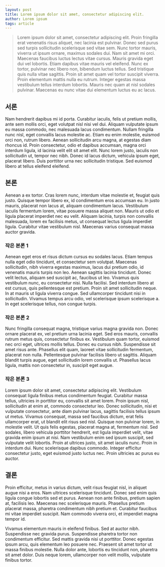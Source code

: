 ```yaml
---
layout: post
title: Lorem ipsum dolor sit amet, consectetur adipiscing elit.
author: Lorem ipsum
tags: article
---
```


> Lorem ipsum dolor sit amet, consectetur adipiscing elit. Proin fringilla erat venenatis risus aliquet, nec lacinia est pulvinar. Donec sed purus sed turpis sollicitudin scelerisque sed vitae sem. Nunc tortor mauris, viverra ut ipsum ornare, maximus sodales dui. Nam sit amet mi orci. Maecenas faucibus luctus lectus vitae cursus. Mauris gravida eget dui vel lobortis. Etiam dapibus vitae mauris vel eleifend. Nunc ex tortor, pulvinar nec libero non, bibendum luctus tellus. Sed tristique quis nulla vitae sagittis. Proin sit amet quam vel tortor suscipit viverra. Proin elementum mattis nulla eu rutrum. Integer egestas massa vestibulum tellus interdum lobortis. Mauris nec quam at nisl sodales pulvinar. Maecenas eu nunc vitae dui elementum luctus eu ac lacus.

## 서론

Nam hendrerit dapibus mi id porta. Curabitur iaculis, felis ut pretium mollis, ante sem mollis orci, eget volutpat nisl nisi vel dui. Aliquam vulputate ipsum eu massa commodo, nec malesuada lacus condimentum. Nullam fringilla nunc nisl, eget convallis lacus molestie ac. Etiam eu enim molestie, euismod orci non, rutrum libero. Aenean sollicitudin arcu magna, at egestas diam rhoncus id. Proin consectetur, odio et dapibus accumsan, magna orci interdum ligula, id lacinia velit elit sit amet elit. Nunc lorem justo, iaculis non sollicitudin ut, tempor nec nibh. Donec id lacus dictum, vehicula ipsum eget, placerat libero. Duis porttitor urna nec sollicitudin tristique. Sed euismod libero at tellus eleifend eleifend.

## 본론
Aenean a ex tortor. Cras lorem nunc, interdum vitae molestie et, feugiat quis justo. Quisque tempor libero ex, id condimentum eros accumsan eu. In justo mauris, placerat non lacus at, aliquam condimentum lacus. Vestibulum iaculis fermentum lorem, vitae posuere massa aliquet non. Mauris ut odio et ligula placerat imperdiet nec eu velit. Aliquam lacinia, turpis non convallis malesuada, lorem ex facilisis metus, ut consequat lectus ligula imperdiet ligula. Curabitur vitae vestibulum nisl. Maecenas varius consequat massa auctor gravida.

### 작은 본론 1
Aenean eget eros et risus dictum cursus eu sodales lacus. Etiam tempus nulla eget odio tincidunt, et consectetur sem volutpat. Maecenas sollicitudin, nibh viverra egestas maximus, lacus dui pretium odio, id venenatis mauris turpis non leo. Aenean sagittis lacinia tincidunt. Donec velit lectus, aliquam sed suscipit ac, faucibus ut leo. Vivamus quis vestibulum nunc, eu consectetur nisi. Nulla facilisi. Sed interdum libero at est cursus, quis pellentesque est pretium. Proin sit amet sollicitudin neque. In at mauris ut ligula viverra congue. Sed ullamcorper tincidunt nisi in sollicitudin. Vivamus tempus arcu odio, vel scelerisque ipsum scelerisque a. In eget scelerisque tellus, non congue turpis.

### 작은 본론 2
Nunc fringilla consequat magna, tristique varius magna gravida non. Donec ornare placerat ex, vel pretium urna lacinia eget. Sed eros mauris, convallis rutrum metus quis, consectetur finibus ex. Vestibulum quam tortor, euismod nec orci eget, ultrices mollis tellus. Donec eu cursus nibh. Suspendisse sit amet risus ante. Phasellus elit quam, laoreet vitae sollicitudin fermentum, placerat non nulla. Pellentesque pulvinar facilisis libero ut sagittis. Aliquam blandit turpis augue, eget sollicitudin lorem convallis ut. Phasellus lacus ligula, mattis non consectetur in, suscipit eget augue.


### 작은 본론 3 

Lorem ipsum dolor sit amet, consectetur adipiscing elit. Vestibulum consequat ligula finibus metus condimentum feugiat. Curabitur massa tellus, ultricies in porttitor eu, convallis sit amet lorem. Proin ipsum nisl, sollicitudin at enim at, commodo consectetur leo. Donec sollicitudin, nisi et vulputate consectetur, ante diam pulvinar lacus, sagittis facilisis tellus ipsum ut metus. Vivamus consequat, massa sed faucibus dictum, erat felis ullamcorper erat, ut blandit elit risus sed nisl. Quisque non pulvinar lorem, in molestie velit. Ut quis felis egestas, placerat magna at, fermentum nisl. Sed sodales, libero vehicula porttitor hendrerit, est ligula imperdiet velit, vitae gravida enim ipsum at nisi. Nam vestibulum enim sed ipsum suscipit, sed vulputate velit lobortis. Proin at ultrices justo, sit amet iaculis nunc. Proin in interdum dui. Nunc scelerisque dapibus commodo. Integer efficitur consectetur justo, eget euismod justo luctus nec. Proin ultricies ac purus eu auctor.

## 결론
Proin efficitur, metus in varius dictum, velit risus feugiat nisl, in aliquet augue nisi a eros. Nam ultrices scelerisque tincidunt. Donec sed enim quis ligula congue lobortis sed et purus. Aenean non ante finibus, pretium sapien at, facilisis leo. Maecenas nec scelerisque mauris. Phasellus pretium placerat massa, pharetra condimentum nibh pretium et. Curabitur faucibus mi vitae imperdiet suscipit. Nam commodo viverra orci, et imperdiet magna tempor id.

Vivamus elementum mauris in eleifend finibus. Sed at auctor nibh. Suspendisse nec gravida purus. Suspendisse pharetra tortor non condimentum efficitur. Sed mattis gravida nisi ut porttitor. Donec egestas ipsum arcu, quis elementum leo posuere nec. Praesent sit amet tortor ut massa finibus molestie. Nulla dolor ante, lobortis eu tincidunt non, pharetra sit amet dolor. Duis neque lorem, ullamcorper non velit mollis, vulputate finibus tortor.